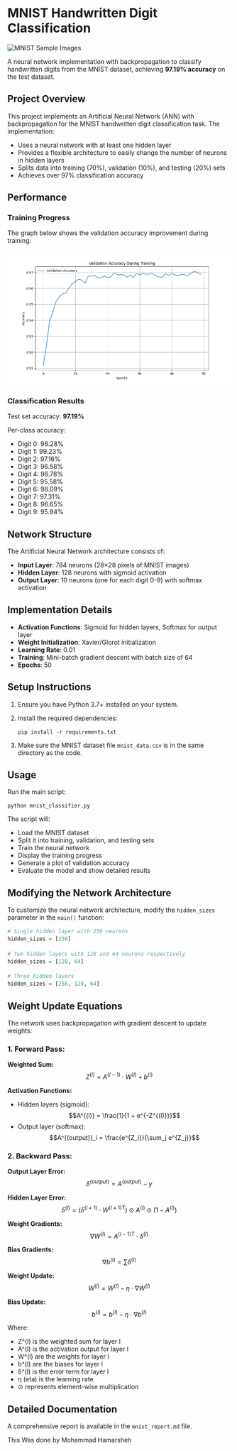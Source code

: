 # MNIST Handwritten Digit Classification

![MNIST Sample Images](https://upload.wikimedia.org/wikipedia/commons/2/27/MnistExamples.png)

A neural network implementation with backpropagation to classify handwritten digits from the MNIST dataset, achieving **97.19% accuracy** on the test dataset.

## Project Overview

This project implements an Artificial Neural Network (ANN) with backpropagation for the MNIST handwritten digit classification task. The implementation:

- Uses a neural network with at least one hidden layer
- Provides a flexible architecture to easily change the number of neurons in hidden layers
- Splits data into training (70%), validation (10%), and testing (20%) sets
- Achieves over 97% classification accuracy

## Performance

### Training Progress

The graph below shows the validation accuracy improvement during training:

![Validation Accuracy During Training](validation_accuracy.png)

### Classification Results

Test set accuracy: **97.19%**

Per-class accuracy:
- Digit 0: 98.28%
- Digit 1: 99.23%
- Digit 2: 97.16%
- Digit 3: 96.58%
- Digit 4: 96.78%
- Digit 5: 95.58%
- Digit 6: 98.09%
- Digit 7: 97.31%
- Digit 8: 96.65%
- Digit 9: 95.94%

## Network Structure

The Artificial Neural Network architecture consists of:

- **Input Layer**: 784 neurons (28×28 pixels of MNIST images)
- **Hidden Layer**: 128 neurons with sigmoid activation
- **Output Layer**: 10 neurons (one for each digit 0-9) with softmax activation

## Implementation Details

- **Activation Functions**: Sigmoid for hidden layers, Softmax for output layer
- **Weight Initialization**: Xavier/Glorot initialization
- **Learning Rate**: 0.01
- **Training**: Mini-batch gradient descent with batch size of 64
- **Epochs**: 50

## Setup Instructions

1. Ensure you have Python 3.7+ installed on your system.

2. Install the required dependencies:
   ```
   pip install -r requirements.txt
   ```

3. Make sure the MNIST dataset file `mnist_data.csv` is in the same directory as the code.

## Usage

Run the main script:
```
python mnist_classifier.py
```

The script will:
- Load the MNIST dataset
- Split it into training, validation, and testing sets
- Train the neural network
- Display the training progress
- Generate a plot of validation accuracy
- Evaluate the model and show detailed results

## Modifying the Network Architecture

To customize the neural network architecture, modify the `hidden_sizes` parameter in the `main()` function:

```python
# Single hidden layer with 256 neurons
hidden_sizes = [256]

# Two hidden layers with 128 and 64 neurons respectively
hidden_sizes = [128, 64]

# Three hidden layers
hidden_sizes = [256, 128, 64]
```

## Weight Update Equations

The network uses backpropagation with gradient descent to update weights:

### 1. Forward Pass:

**Weighted Sum:**
$$Z^{(l)} = A^{(l-1)} \cdot W^{(l)} + b^{(l)}$$

**Activation Functions:**
- Hidden layers (sigmoid): $$A^{(l)} = \frac{1}{1 + e^{-Z^{(l)}}}$$
- Output layer (softmax): $$A^{(output)}_i = \frac{e^{Z_i}}{\sum_j e^{Z_j}}$$

### 2. Backward Pass:

**Output Layer Error:**
$$\delta^{(output)} = A^{(output)} - y$$

**Hidden Layer Error:**
$$\delta^{(l)} = (\delta^{(l+1)} \cdot {W^{(l+1)}}^T) \odot A^{(l)} \odot (1-A^{(l)})$$

**Weight Gradients:**
$$\nabla W^{(l)} = {A^{(l-1)}}^T \cdot \delta^{(l)}$$

**Bias Gradients:**
$$\nabla b^{(l)} = \sum \delta^{(l)}$$

**Weight Update:**
$$W^{(l)} = W^{(l)} - \eta \cdot \nabla W^{(l)}$$

**Bias Update:**
$$b^{(l)} = b^{(l)} - \eta \cdot \nabla b^{(l)}$$

Where:
- Z^(l) is the weighted sum for layer l
- A^(l) is the activation output for layer l
- W^(l) are the weights for layer l
- b^(l) are the biases for layer l
- δ^(l) is the error term for layer l
- η (eta) is the learning rate
- ⊙ represents element-wise multiplication

## Detailed Documentation

A comprehensive report is available in the `mnist_report.md` file. 

This Was done by Mohammad Hamarsheh
